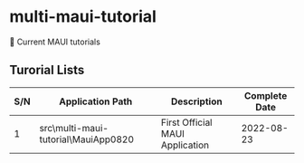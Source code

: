 # multi-maui-tutorial

:rocket: Current MAUI tutorials



## Turorial Lists

| S/N | Application Path                     | Description                     | Complete Date |
| --- | ------------------------------------ | ------------------------------- | ------------- |
| 1   | src\\multi-maui-tutorial\MauiApp0820 | First Official MAUI Application | 2022-08-23    |
